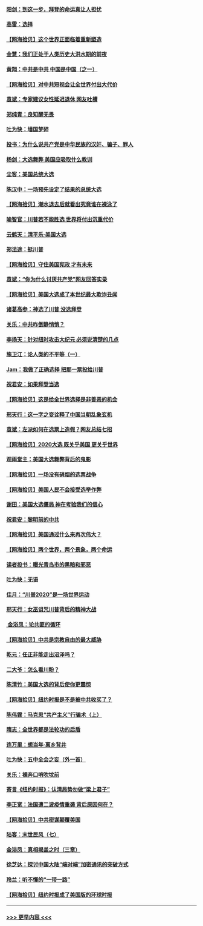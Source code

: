 #### [阳剑：到这一步，拜登的命运真让人担忧](../pages/nsc993/n12549093.md?t=11151202) 
#### [高雷：选择](../pages/nsc993/n12549087.md?t=11151202) 
#### [【网海拾贝】这个世界正面临着重新塑造](../pages/nsc993/n12548326.md?t=11151202) 
#### [金慧：我们正处于人类历史大洪水期的前夜](../pages/nsc993/n12547914.md?t=11151202) 
#### [黄翔：中共是中共 中国是中国（之一）](../pages/nsc993/n12547576.md?t=11151202) 
#### [【网海拾贝】对中共短视会让全世界付出大代价](../pages/nsc993/n12546043.md?t=11151202) 
#### [袁斌：专家建议女性延迟退休 网友吐槽](../pages/nsc993/n12545424.md?t=11151202) 
#### [郑纯青：良知醒无畏](../pages/nsc993/n12545394.md?t=11151202) 
#### [吐为快：墙国梦碎](../pages/nsc993/n12545309.md?t=11151202) 
#### [投书：为什么说共产党是中华民族的汉奸、骗子、罪人](../pages/nsc993/n12545089.md?t=11151202) 
#### [杨剑：大选舞弊 美国应吸取什么教训](../pages/nsc993/n12543937.md?t=11151202) 
#### [尘客：美国总统大选](../pages/nsc993/n12543828.md?t=11151202) 
#### [陈汉中：一场预先设定了结果的总统大选](../pages/nsc993/n12543564.md?t=11151202) 
#### [【网海拾贝】潮水退去后就看出究竟谁在裸泳了](../pages/nsc993/n12543321.md?t=11151202) 
#### [喻智官：川普若不能胜选 世界将付出沉重代价](../pages/nsc993/n12541352.md?t=11151202) 
#### [云鹤天：清平乐‧美国大选](../pages/nsc993/n12540916.md?t=11151202) 
#### [郑法途：挺川普](../pages/nsc993/n12540898.md?t=11151202) 
#### [【网海拾贝】守住美国宪政 才有未来](../pages/nsc993/n12540423.md?t=11151202) 
#### [袁斌：“你为什么讨厌共产党”网友回答实录](../pages/nsc993/n12540208.md?t=11151202) 
#### [【网海拾贝】美国大选成了本世纪最大欺诈丑闻](../pages/nsc993/n12538029.md?t=11151202) 
#### [诸葛高参：神选了川普 没选拜登](../pages/nsc993/n12537664.md?t=11151202) 
#### [关乐：中共咋倒静悄悄？](../pages/nsc993/n12537615.md?t=11151202) 
#### [李扬天：针对纽时攻击大纪元 必须说清楚的几点](../pages/nsc993/n12536001.md?t=11151202) 
#### [施卫江：论人类的不平等（一）](../pages/nsc993/n12535700.md?t=11151202) 
#### [Jam：我做了正确选择 把那一票投给川普](../pages/nsc993/n12535743.md?t=11151202) 
#### [祝君安：如果拜登当选](../pages/nsc993/n12535726.md?t=11151202) 
#### [【网海拾贝】这是给全世界选择是非善恶的机会](../pages/nsc993/n12535061.md?t=11151202) 
#### [邢天行：这一字之变诠释了中国当朝乱象玄机](../pages/nsc993/n12533446.md?t=11151202) 
#### [袁斌：左派如何在选票上造假？网友总结七招](../pages/nsc993/n12533180.md?t=11151202) 
#### [【网海拾贝】2020大选 既关乎美国 更关乎世界](../pages/nsc993/n12533161.md?t=11151202) 
#### [观雨堂主：美国大选舞弊背后的鬼影](../pages/nsc993/n12533153.md?t=11151202) 
#### [【网海拾贝】一场没有硝烟的选票战争](../pages/nsc993/n12531883.md?t=11151202) 
#### [【网海拾贝】美国人民不会接受选举作弊](../pages/nsc993/n12528850.md?t=11151202) 
#### [谢田：美国大选僵局 神在考验我们的信心](../pages/nsc993/n12527932.md?t=11151202) 
#### [祝君安：黎明前的中共](../pages/nsc993/n12524071.md?t=11151202) 
#### [【网海拾贝】美国通过什么来再次伟大？](../pages/nsc993/n12523844.md?t=11151202) 
#### [【网海拾贝】两个世界，两个景象，两个命运](../pages/nsc993/n12521419.md?t=11151202) 
#### [读者投书：曝光青岛市的黑暗和邪恶](../pages/nsc993/n12520988.md?t=11151202) 
#### [吐为快：无语](../pages/nsc993/n12518588.md?t=11151202) 
#### [佳月：“川普2020”是一场世界运动](../pages/nsc993/n12518581.md?t=11151202) 
#### [邢天行：女巫诅咒川普背后的精神大战](../pages/nsc993/n12517257.md?t=11151202) 
#### [ 金浴凤：论共匪的循环](../pages/nsc993/n12517133.md?t=11151202) 
#### [【网海拾贝】中共是宗教自由的最大威胁](../pages/nsc993/n12516879.md?t=11151202) 
#### [乾元：任正非能走出沼泽吗？](../pages/nsc993/n12515831.md?t=11151202) 
#### [二大爷：怎么看川粉？](../pages/nsc993/n12515820.md?t=11151202) 
#### [陈清竹：美国大选的背后使你更震惊](../pages/nsc993/n12515589.md?t=11151202) 
#### [【网海拾贝】纽约时报是不是被中共收买了？](../pages/nsc993/n12515122.md?t=11151202) 
#### [陈伟霆：马克思“共产主义”行骗术（上）](../pages/nsc993/n12510217.md?t=11151202) 
#### [隋志：全世界都是法轮功的后盾](../pages/nsc993/n12510636.md?t=11151202) 
#### [连万里：想当年‧离乡背井](../pages/nsc993/n12510623.md?t=11151202) 
#### [吐为快：五中全会之妄（外一首）](../pages/nsc993/n12510470.md?t=11151202) 
#### [关乐：裸奔口哨吹坟前](../pages/nsc993/n12510403.md?t=11151202) 
#### [寄言《纽约时报》：认清局势勿做“梁上君子”](../pages/nsc993/n12510042.md?t=11151202) 
#### [李正宽：法国遭二波疫情重袭 背后原因何在？](../pages/nsc993/n12509971.md?t=11151202) 
#### [【网海拾贝】中共密谋颠覆美国](../pages/nsc993/n12509816.md?t=11151202) 
#### [陆客：末世民风（七）](../pages/nsc993/n12507822.md?t=11151202) 
#### [金浴凤：真相揭盖之时（三章）](../pages/nsc993/n12507804.md?t=11151202) 
#### [徐芝达：探讨中国大陆“端对端”加密通讯的突破方式](../pages/nsc993/n12507682.md?t=11151202) 
#### [玲兰：听不懂的“一带一路”](../pages/nsc993/n12507669.md?t=11151202) 
#### [【网海拾贝】纽约时报成了美国版的环球时报](../pages/nsc993/n12507053.md?t=11151202) 

----
#### [ >>> 更早内容 <<< ](../indexes/nsc993-earlier.md)
